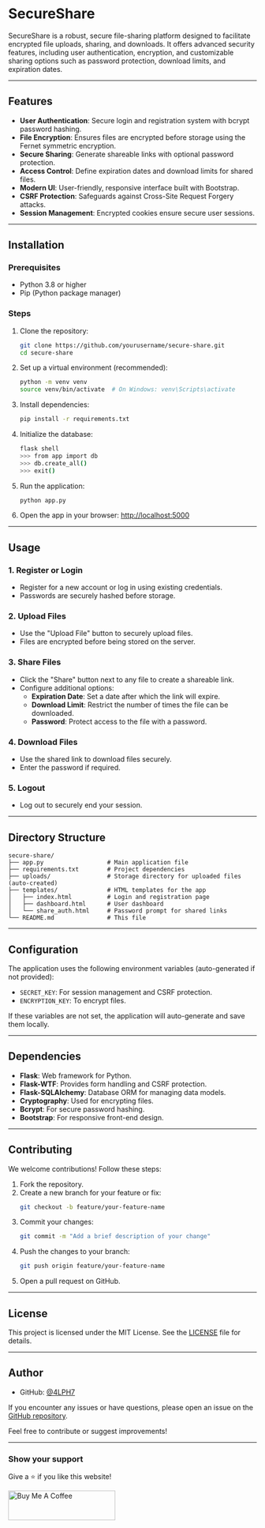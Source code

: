 
# SecureShare

SecureShare is a robust, secure file-sharing platform designed to facilitate encrypted file uploads, sharing, and downloads. It offers advanced security features, including user authentication, encryption, and customizable sharing options such as password protection, download limits, and expiration dates.

---

## Features

- **User Authentication**: Secure login and registration system with bcrypt password hashing.
- **File Encryption**: Ensures files are encrypted before storage using the Fernet symmetric encryption.
- **Secure Sharing**: Generate shareable links with optional password protection.
- **Access Control**: Define expiration dates and download limits for shared files.
- **Modern UI**: User-friendly, responsive interface built with Bootstrap.
- **CSRF Protection**: Safeguards against Cross-Site Request Forgery attacks.
- **Session Management**: Encrypted cookies ensure secure user sessions.

---

## Installation

### Prerequisites

- Python 3.8 or higher
- Pip (Python package manager)

### Steps

1. Clone the repository:
   ```bash
   git clone https://github.com/yourusername/secure-share.git
   cd secure-share
   ```

2. Set up a virtual environment (recommended):
   ```bash
   python -m venv venv
   source venv/bin/activate  # On Windows: venv\Scripts\activate
   ```

3. Install dependencies:
   ```bash
   pip install -r requirements.txt
   ```

4. Initialize the database:
   ```bash
   flask shell
   >>> from app import db
   >>> db.create_all()
   >>> exit()
   ```

5. Run the application:
   ```bash
   python app.py
   ```

6. Open the app in your browser: [http://localhost:5000](http://localhost:5000)

---

## Usage

### 1. **Register or Login**
   - Register for a new account or log in using existing credentials.
   - Passwords are securely hashed before storage.

### 2. **Upload Files**
   - Use the "Upload File" button to securely upload files.
   - Files are encrypted before being stored on the server.

### 3. **Share Files**
   - Click the "Share" button next to any file to create a shareable link.
   - Configure additional options:
     - **Expiration Date**: Set a date after which the link will expire.
     - **Download Limit**: Restrict the number of times the file can be downloaded.
     - **Password**: Protect access to the file with a password.

### 4. **Download Files**
   - Use the shared link to download files securely.
   - Enter the password if required.

### 5. **Logout**
   - Log out to securely end your session.

---

## Directory Structure

```
secure-share/
├── app.py                  # Main application file
├── requirements.txt        # Project dependencies
├── uploads/                # Storage directory for uploaded files (auto-created)
├── templates/              # HTML templates for the app
│   ├── index.html          # Login and registration page
│   ├── dashboard.html      # User dashboard
│   └── share_auth.html     # Password prompt for shared links
└── README.md               # This file
```

---

## Configuration

The application uses the following environment variables (auto-generated if not provided):

- `SECRET_KEY`: For session management and CSRF protection.
- `ENCRYPTION_KEY`: To encrypt files.

If these variables are not set, the application will auto-generate and save them locally.

---

## Dependencies

- **Flask**: Web framework for Python.
- **Flask-WTF**: Provides form handling and CSRF protection.
- **Flask-SQLAlchemy**: Database ORM for managing data models.
- **Cryptography**: Used for encrypting files.
- **Bcrypt**: For secure password hashing.
- **Bootstrap**: For responsive front-end design.

---

## Contributing

We welcome contributions! Follow these steps:

1. Fork the repository.
2. Create a new branch for your feature or fix:  
   ```bash
   git checkout -b feature/your-feature-name
   ```
3. Commit your changes:  
   ```bash
   git commit -m "Add a brief description of your change"
   ```
4. Push the changes to your branch:  
   ```bash
   git push origin feature/your-feature-name
   ```
5. Open a pull request on GitHub.

---

## License

This project is licensed under the MIT License. See the [LICENSE](LICENSE) file for details.

---

<!-- ## Screenshots

### Login Page
![Login Page](screenshots/login.png)

### Dashboard
![Dashboard](screenshots/dashboard.png)

### Share Modal
![Share Modal](screenshots/share-modal.png)

--- -->

## Author

- GitHub: [@4LPH7](https://github.com/4LPH7)

If you encounter any issues or have questions, please open an issue on the [GitHub repository](https://github.com/yourusername/secure-share/issues).

Feel free to contribute or suggest improvements!

---
### Show your support

Give a ⭐ if you like this website!

<a href="https://buymeacoffee.com/arulartadg" target="_blank"><img src="https://cdn.buymeacoffee.com/buttons/v2/default-violet.png" alt="Buy Me A Coffee" height= "60px" width= "217px" ></a>
